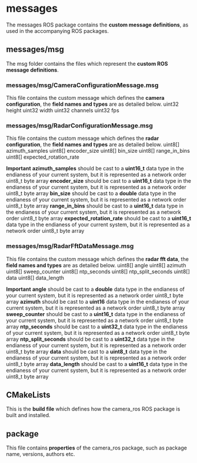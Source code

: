 # messages

The messages ROS package contains the **custom message definitions**, as used in the accompanying ROS packages.

## messages/msg

The msg folder contains the files which represent the **custom ROS message definitions**.

### messages/msg/CameraConfigurationMessage.msg

This file contains the custom message which defines the **camera configuration**, the **field names and types** are as detailed below.
    uint32 height
    uint32 width
    uint32 channels
    uint32 fps
	
### messages/msg/RadarConfigurationMessage.msg

This file contains the custom message which defines the **radar configuration**, the **field names and types** are as detailed below.
    uint8[] azimuth_samples
    uint8[] encoder_size
    uint8[] bin_size
    uint8[] range_in_bins
    uint8[] expected_rotation_rate

**Important**
**azimuth_samples** should be cast to a **uint16_t** data type in the endianess of your current system, but it is represented as a network order uint8_t byte array
**encoder_size** should be cast to a **uint16_t** data type in the endianess of your current system, but it is represented as a network order uint8_t byte array
**bin_size** should be cast to a **double** data type in the endianess of your current system, but it is represented as a network order uint8_t byte array
**range_in_bins** should be cast to a **uint16_t** data type in the endianess of your current system, but it is represented as a network order uint8_t byte array
**expected_rotation_rate** should be cast to a **uint16_t** data type in the endianess of your current system, but it is represented as a network order uint8_t byte array

### messages/msg/RadarFftDataMessage.msg

This file contains the custom message which defines the **radar fft data**, the **field names and types** are as detailed below.
    uint8[] angle
    uint8[] azimuth
    uint8[] sweep_counter
    uint8[] ntp_seconds
    uint8[] ntp_split_seconds
    uint8[] data
    uint8[] data_length

**Important**
**angle** should be cast to a **double** data type in the endianess of your current system, but it is represented as a network order uint8_t byte array
**azimuth** should be cast to a **uint16** data type in the endianess of your current system, but it is represented as a network order uint8_t byte array
**sweep_counter** should be cast to a **uint16_t** data type in the endianess of your current system, but it is represented as a network order uint8_t byte array
**ntp_seconds** should be cast to a **uint32_t** data type in the endianess of your current system, but it is represented as a network order uint8_t byte array
**ntp_split_seconds** should be cast to a **uint32_t** data type in the endianess of your current system, but it is represented as a network order uint8_t byte array
**data** should be cast to a **uint8_t** data type in the endianess of your current system, but it is represented as a network order uint8_t byte array
**data_length** should be cast to a **uint16_t** data type in the endianess of your current system, but it is represented as a network order uint8_t byte array

## CMakeLists

This is the **build file** which defines how the camera_ros ROS package is built and installed.

## package

This file contains **properties** of the camera_ros package, such as package name, versions, authors etc.